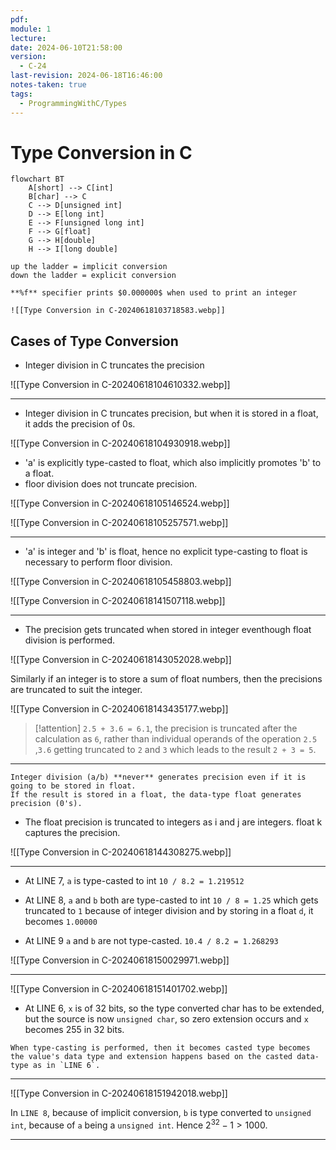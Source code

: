 ```yaml
---
pdf: 
module: 1
lecture: 
date: 2024-06-10T21:58:00
version:
  - C-24
last-revision: 2024-06-18T16:46:00
notes-taken: true
tags:
  - ProgrammingWithC/Types
---
```

# Type Conversion in C

```merm
flowchart BT
	A[short] --> C[int]
	B[char] --> C
	C --> D[unsigned int]
	D --> E[long int]
	E --> F[unsigned long int]
	F --> G[float]
	G --> H[double]
	H --> I[long double]
```

```ad-note
up the ladder = implicit conversion
down the ladder = explicit conversion
```

```ad-attention
**%f** specifier prints $0.000000$ when used to print an integer

![[Type Conversion in C-20240618103718583.webp]]
```

## Cases of Type Conversion

- Integer division in C truncates the precision

![[Type Conversion in C-20240618104610332.webp]]

---

- Integer division in C truncates precision, but when it is stored in a float, it adds the precision of 0s.

![[Type Conversion in C-20240618104930918.webp]]

- 'a' is explicitly type-casted to float, which also implicitly promotes 'b' to a float.
- floor division does not truncate precision.

![[Type Conversion in C-20240618105146524.webp]]

![[Type Conversion in C-20240618105257571.webp]]

---
- 'a' is integer and 'b' is float, hence no explicit type-casting to float is necessary to perform floor division.

![[Type Conversion in C-20240618105458803.webp]]

![[Type Conversion in C-20240618141507118.webp]]

---
- The precision gets truncated when stored in integer eventhough float division is performed.

![[Type Conversion in C-20240618143052028.webp]]

Similarly if an integer is to store a sum of float numbers, then the precisions are truncated to suit the integer.

![[Type Conversion in C-20240618143435177.webp]]

> [!attention] 
> `2.5 + 3.6 = 6.1`, the precision is truncated after the calculation as `6`, rather than individual operands of the operation `2.5` ,`3.6` getting truncated to `2` and `3` which leads to the result `2 + 3 = 5`.

---
```ad-info
Integer division (a/b) **never** generates precision even if it is going to be stored in float. 
If the result is stored in a float, the data-type float generates precision (0's).
```

- The float precision is truncated to integers as i and j are integers. float k captures the precision.

![[Type Conversion in C-20240618144308275.webp]]

---
- At LINE 7,  `a` is type-casted to int `10 / 8.2 = 1.219512` 

- At LINE 8, `a` and `b` both are type-casted to int `10 / 8 = 1.25` which gets truncated to `1` because of integer division and by storing in a float `d`, it becomes `1.00000`

- At LINE 9 `a` and `b` are not type-casted. `10.4 / 8.2 = 1.268293`

![[Type Conversion in C-20240618150029971.webp]]

---

![[Type Conversion in C-20240618151401702.webp]]

- At LINE 6, `x` is of 32 bits, so the type converted char has to be extended, but the source is now `unsigned char`, so zero extension occurs and `x` becomes 255 in 32 bits.

```ad-caution
When type-casting is performed, then it becomes casted type becomes the value's data type and extension happens based on the casted data-type as in `LINE 6`.
```

---
![[Type Conversion in C-20240618151942018.webp]]

In `LINE 8`, because of implicit conversion, `b` is type converted to `unsigned int`, because of `a` being a `unsigned int`. Hence $2^{32}-1 \gt 1000$.

---